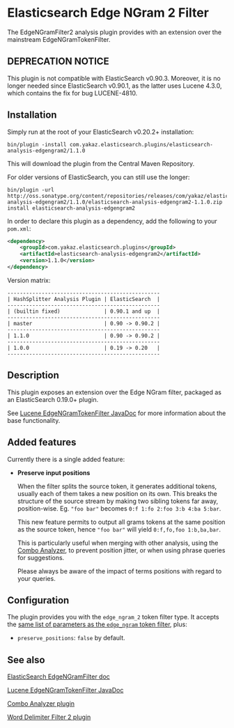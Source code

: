 Elasticsearch Edge NGram 2 Filter
=================================

The EdgeNGramFilter2 analysis plugin provides with an extension over the mainstream EdgeNGramTokenFilter.

DEPRECATION NOTICE
------------------

This plugin is not compatible with ElasticSearch v0.90.3.
Moreover, it is no longer needed since ElasticSearch v0.90.1, as the latter uses Lucene 4.3.0, which contains the fix for bug LUCENE-4810.

Installation
------------

Simply run at the root of your ElasticSearch v0.20.2+ installation:

	bin/plugin -install com.yakaz.elasticsearch.plugins/elasticsearch-analysis-edgengram2/1.1.0

This will download the plugin from the Central Maven Repository.

For older versions of ElasticSearch, you can still use the longer:

	bin/plugin -url http://oss.sonatype.org/content/repositories/releases/com/yakaz/elasticsearch/plugins/elasticsearch-analysis-edgengram2/1.1.0/elasticsearch-analysis-edgengram2-1.1.0.zip install elasticsearch-analysis-edgengram2

In order to declare this plugin as a dependency, add the following to your `pom.xml`:

```xml
<dependency>
    <groupId>com.yakaz.elasticsearch.plugins</groupId>
    <artifactId>elasticsearch-analysis-edgengram2</artifactId>
    <version>1.1.0</version>
</dependency>
```

Version matrix:

	-------------------------------------------------
	| HashSplitter Analysis Plugin | ElasticSearch  |
	-------------------------------------------------
	| (builtin fixed)              | 0.90.1 and up  |
	-------------------------------------------------
	| master                       | 0.90 -> 0.90.2 |
	-------------------------------------------------
	| 1.1.0                        | 0.90 -> 0.90.2 |
	-------------------------------------------------
	| 1.0.0                        | 0.19 -> 0.20   |
	-------------------------------------------------

Description
-----------

This plugin exposes an extension over the Edge NGram filter, packaged as an ElasticSearch 0.19.0+ plugin.

See [Lucene EdgeNGramTokenFilter JavaDoc][ENGJavadoc] for more information about the base functionality.

Added features
--------------

Currently there is a single added feature:

* __Preserve input positions__

  When the filter splits the source token, it generates additional tokens, usually each of them takes a new position on its own.
  This breaks the structure of the source stream by making two sibling tokens far away, position-wise.
  Eg. `"foo bar"` becomes `0:f 1:fo 2:foo 3:b 4:ba 5:bar`.

  This new feature permits to output all grams tokens at the same position as the source token, hence `"foo bar"` will yield `0:f,fo,foo 1:b,ba,bar`.

  This is particularly useful when merging with other analysis, using the [Combo Analyzer][Combo], to prevent position jitter, or when using phrase queries for suggestions.

  Please always be aware of the impact of terms positions with regard to your queries.

Configuration
-------------

The plugin provides you with the `edge_ngram_2` token filter type.
It accepts the [same list of parameters as the `edge_ngram` token filter][ENGEsDoc], plus:

* `preserve_positions`: `false` by default.


See also
--------

[ElasticSearch EdgeNGramFilter doc][ENGEsDoc]

[Lucene EdgeNGramTokenFilter JavaDoc][ENGJavadoc]

[Combo Analyzer plugin][Combo]

[Word Delimiter Filter 2 plugin][WDF]



[ENGEsDoc]: http://www.elasticsearch.org/guide/reference/index-modules/analysis/edgengram-tokenfilter.html
    (ElasticSearch EdgeNGramFilter doc)

[ENGJavadoc]: http://lucene.apache.org/core/4_0_0/analyzers-common/org/apache/lucene/analysis/ngram/EdgeNGramTokenFilter.html
    (Lucene EdgeNGramTokenFilter JavaDoc)

[Combo]: https://github.com/yakaz/elasticsearch-analysis-combo/
    (Combo Analyzer plugin)

[WDF]: https://github.com/yakaz/elasticsearch-analysis-worddelimiter2/
    (Word Delimiter 2 plugin)
